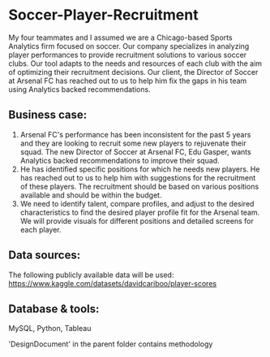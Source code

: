 # Soccer-Player-Recruitment

My four teammates and I assumed we are a Chicago-based Sports Analytics firm focused on soccer. Our company specializes in analyzing player performances to provide recruitment solutions to various soccer clubs. Our tool adapts to the needs and resources of each club with the aim of optimizing their recruitment decisions. Our client, the Director of Soccer at Arsenal FC has reached out to us to help him fix the gaps in his team using Analytics backed recommendations.

## Business case:
1. Arsenal FC's performance has been inconsistent for the past 5 years and they are looking to recruit some new players to rejuvenate their squad. The new Director of Soccer at Arsenal FC, Edu Gasper, wants Analytics backed recommendations to improve their squad.
2. He has identified specific positions for which he needs new players. He has reached out to us to help him with suggestions for the recruitment of these players. The recruitment should be based on various positions available and should be within the budget.
3. We need to identify talent, compare profiles, and adjust to the desired characteristics to find the desired player profile fit for the Arsenal team. We will provide visuals for different positions and detailed screens for each player.

## Data sources:
The following publicly available data will be used: https://www.kaggle.com/datasets/davidcariboo/player-scores

## Database & tools:
MySQL, Python, Tableau

'DesignDocument' in the parent folder contains methodology
